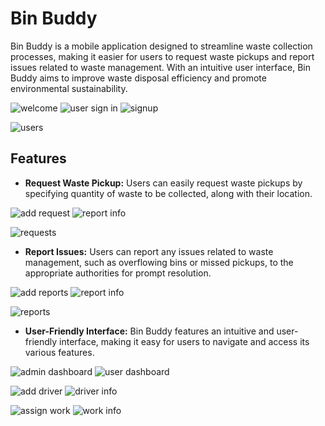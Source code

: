 # Bin Buddy

Bin Buddy is a mobile application designed to streamline waste collection processes, making it easier for users to request waste pickups and report issues related to waste management. With an intuitive user interface, Bin Buddy aims to improve waste disposal efficiency and promote environmental sustainability.


![welcome](https://github.com/nusrathnuha-io/Bin_Buddy/assets/136910478/ba8d5580-eeb9-4fc5-9a35-aa632eca83e9)  ![user sign in](https://github.com/nusrathnuha-io/Bin_Buddy/assets/136910478/bcf32b0c-fff7-419c-89d0-945e5f2d74bc)   ![signup](https://github.com/nusrathnuha-io/Bin_Buddy/assets/136910478/05089611-ea63-4743-b37f-39f46c7b6f17)


![users](https://github.com/nusrathnuha-io/Bin_Buddy/assets/136910478/aecded89-5dd7-4828-b5a5-12ad8f7d1b14)


## Features

- **Request Waste Pickup:** Users can easily request waste pickups by specifying quantity of waste to be collected, along with their location.

 
 ![add request](https://github.com/nusrathnuha-io/Bin_Buddy/assets/136910478/ca8622a8-f6c2-458f-83de-d3a60790c460)   ![report info](https://github.com/nusrathnuha-io/Bin_Buddy/assets/136910478/cda1932a-a46f-445b-bdb7-571951b51e98)

![requests](https://github.com/nusrathnuha-io/Bin_Buddy/assets/136910478/47e780b7-b332-42dc-bc56-2e576478fe6f)



- **Report Issues:** Users can report any issues related to waste management, such as overflowing bins or missed pickups, to the appropriate authorities for prompt resolution.

 ![add reports](https://github.com/nusrathnuha-io/Bin_Buddy/assets/136910478/8e4c9ac7-a475-4cb4-a958-fb6fb69841ff)   ![report info](https://github.com/nusrathnuha-io/Bin_Buddy/assets/136910478/ee3a017a-075a-4f3f-8920-8b41b00cbafc)

 
![reports](https://github.com/nusrathnuha-io/Bin_Buddy/assets/136910478/587417df-c529-4447-8331-3fc68ee1b344)   


- **User-Friendly Interface:** Bin Buddy features an intuitive and user-friendly interface, making it easy for users to navigate and access its various features.

![admin dashboard](https://github.com/nusrathnuha-io/Bin_Buddy/assets/136910478/fef187cf-131e-4fa8-86d4-a94c27139293)  ![user dashboard](https://github.com/nusrathnuha-io/Bin_Buddy/assets/136910478/985e50f8-32eb-4edc-9c53-1b394b919cc9)


![add driver](https://github.com/nusrathnuha-io/Bin_Buddy/assets/136910478/0be467ca-7b6b-40ed-bc91-8bcb57b3f7ed)  ![driver info](https://github.com/nusrathnuha-io/Bin_Buddy/assets/136910478/867948a3-c7d5-45c1-b1c1-b842d68ffa21)


![assign work](https://github.com/nusrathnuha-io/Bin_Buddy/assets/136910478/32c27765-b5e2-43c2-a76a-b632a88c7a4f)   ![work info](https://github.com/nusrathnuha-io/Bin_Buddy/assets/136910478/d334477e-a2ad-4e60-8675-699179684ae9)
